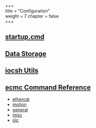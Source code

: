 +++  
title = "Configuration"   
weight = 7
chapter = false  
+++  

## [startup.cmd](startup)
## [Data Storage](data_storage)
## [iocsh Utils](iocsh_utils)
## [ecmc Command Reference](https://epics-modules.github.io/ecmc/files.html)
* [ethercat](https://epics-modules.github.io/ecmc/ecmcEthercat_8h.html)
* [motion](https://epics-modules.github.io/ecmc/ecmcMotion_8h.html)
* [general](https://epics-modules.github.io/ecmc/ecmcGeneral_8h.html)
* [misc](https://epics-modules.github.io/ecmc/ecmcMisc_8h.html)
* [plc](https://epics-modules.github.io/ecmc/ecmcPLC_8h.html)


